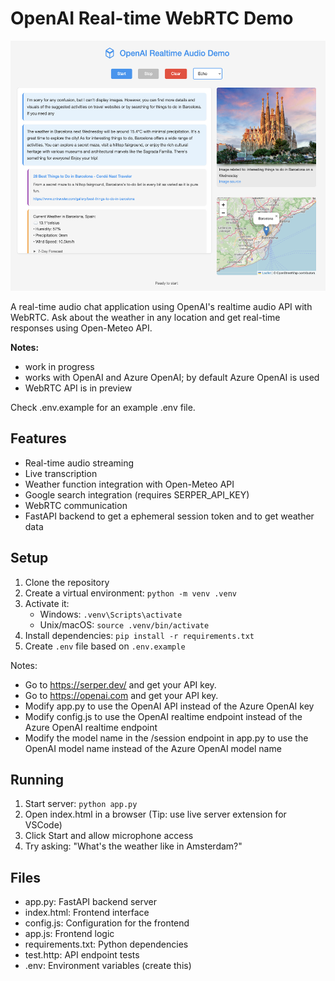 # OpenAI Real-time WebRTC Demo

<img src="image.png" width="600" height="400" />

A real-time audio chat application using OpenAI's realtime audio API with WebRTC. Ask about the weather in any location and get real-time responses using Open-Meteo API.

**Notes:** 

- work in progress
- works with OpenAI and Azure OpenAI; by default Azure OpenAI is used
- WebRTC API is in preview

Check .env.example for an example .env file.


## Features

- Real-time audio streaming
- Live transcription
- Weather function integration with Open-Meteo API
- Google search integration (requires SERPER_API_KEY)
- WebRTC communication
- FastAPI backend to get a ephemeral session token and to get weather data

## Setup

1. Clone the repository
2. Create a virtual environment: `python -m venv .venv`
3. Activate it: 
   - Windows: `.venv\Scripts\activate`
   - Unix/macOS: `source .venv/bin/activate`
4. Install dependencies: `pip install -r requirements.txt`
5. Create `.env` file based on `.env.example`



Notes: 

- Go to https://serper.dev/ and get your API key.
- Go to https://openai.com and get your API key.
- Modify app.py to use the OpenAI API instead of the Azure OpenAI key
- Modify config.js to use the OpenAI realtime endpoint instead of the Azure OpenAI realtime endpoint
- Modify the model name in the /session endpoint in app.py to use the OpenAI model name instead of the Azure OpenAI model name



## Running

1. Start server: `python app.py`
2. Open index.html in a browser (Tip: use live server extension for VSCode)
3. Click Start and allow microphone access
4. Try asking: "What's the weather like in Amsterdam?"

## Files

- app.py: FastAPI backend server
- index.html: Frontend interface
- config.js: Configuration for the frontend
- app.js: Frontend logic
- requirements.txt: Python dependencies
- test.http: API endpoint tests
- .env: Environment variables (create this)